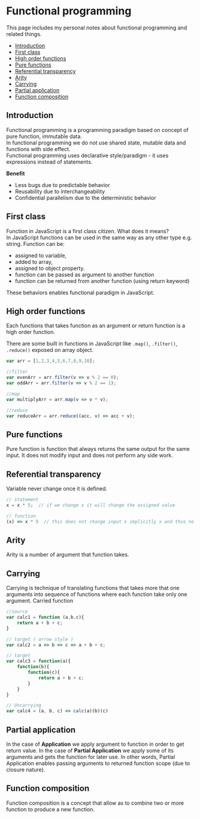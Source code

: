 # Functional programming

This page includes my personal notes about functional programming and related things.

* [Introduction](#introduction)
* [First class](#first-class)
* [High order functions](#high-order-functions)
* [Pure functions](#pure-functions)
* [Referential transparency](#referential-transparency)
* [Arity](#arity)
* [Carrying](#carrying)
* [Partial application](#partial-application)
* [Function composition](#function-composition)


## Introduction

Functional programming is a programming paradigm based on concept of pure function, immutable data.  
In functional programming we do not use shared state, mutable data and functions with side effect.  
Functional programming uses declarative style/paradigm - it uses expressions instead of statements.   

**Benefit**

* Less bugs due to predictable behavior
* Reusability due to interchangeability
* Confidential parallelism due to the deterministic behavior 

## First class

Function in JavaScript is a first class citizen. What does it means?  
In JavaScript functions can be used in the same way as any other type e.g. string.
Function can be:

 * assigned to variable, 
 * added to array, 
 * assigned to object property.
 * function can be passed as argument to another function
 * function can be returned from another function (using return keyword)

These behaviors enables functional paradigm in JavaScript.

## High order functions

Each functions that takes function as an argument or return function is a high order function.

There are some built in functions in JavaScript like `.map()`, `.filter()`, `.reduce()` exposed on array object.

```js
var arr = [1,2,3,4,5,6,7,8,9,10];

//filter
var evenArr = arr.filter(v => v % 2 == 0);
var oddArr = arr.filter(v => v % 2 == 1);

//map
var multiplyArr = arr.map(v => v * v);

//reduce
var reduceArr = arr.reduce((acc, v) => acc + v);
```

## Pure functions

Pure function is function that always returns the same output for the same input. It does not modify input and does not perform any side work.

## Referential transparency

Variable never change once it is defined. 

```js
// statement
x = x * 5;  // if we change x it will change the assigned value

// function
(x) => x * 5  // this does not change input x implicitly x and thus no side effect.
```

## Arity

Arity is a number of argument that function takes.  

## Carrying

Carrying is technique of translating functions that takes more that one arguments into sequence of functions where each function take only one argument. 
Carried function 

```js
//source
var calc1 = function (a,b,c){
    return a + b + c;
}

// target ( arrow style )
var calc2 = a => b => c => a + b + c;

// target
var calc3 = function(a){
    function(b){
        function(c){
            return a + b + c;
        }
    }
}

// Uncarrying
var calc4 = (a, b, c) => calc(a)(b)(c)

```

## Partial application

In the case of **Application** we apply argument to function in order to get return value.
In the case of **Partial Application** we apply some of its arguments and gets the function for later use. 
In other words, Partial Application enables passing arguments to returned function scope (due to closure nature).   

## Function composition

Function composition is a concept that allow as to combine two or more function to produce a new function.

